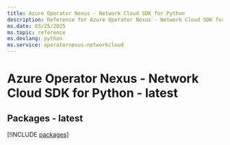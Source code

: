 ```yaml
---
title: Azure Operator Nexus - Network Cloud SDK for Python
description: Reference for Azure Operator Nexus - Network Cloud SDK for Python
ms.date: 03/25/2025
ms.topic: reference
ms.devlang: python
ms.service: operatornexus-networkcloud
---
```

# Azure Operator Nexus - Network Cloud SDK for Python - latest
## Packages - latest
[!INCLUDE [packages](operator-nexus---network-cloud-index.md)]